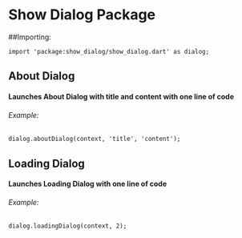 # Show Dialog Package
##Importing:
~~~
import 'package:show_dialog/show_dialog.dart' as dialog;
~~~

## About Dialog
#### Launches About Dialog with title and content with one line of code
###### Example:
~~~~
dialog.aboutDialog(context, 'title', 'content');
~~~~

## Loading Dialog
#### Launches Loading Dialog with one line of code
###### Example:
~~~~
dialog.loadingDialog(context, 2);
~~~~